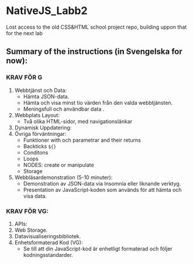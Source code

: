 # NativeJS_Labb2

Lost access to the old CSS&HTML school project repo, building uppon that for the next lab

## Summary of the instructions (in Svengelska for now):

### KRAV FÖR G

1. Webbtjänst och Data:
   - Hämta JSON-data.
   - Hämta och visa minst tio värden från den valda webbtjänsten.
   - Meningsfull och användbar data .
2. Webbplats Layout:
   - Två olika HTML-sidor, med navigationslänkar
3. Dynamisk Uppdatering:
4. Övriga förväntningar:
   - Funktioner with och parametrar and their returns
   - Backticks `${}`
   - Conditons
   - Loops
   - NODES: create or manipulate
   - Storage
5. Webbläsardemonstration (5-10 minuter):
   - Demonstration av JSON-data via Insomnia eller liknande verktyg.
   - Presentation av JavaScript-koden som används för att hämta och visa data.

### KRAV FÖR VG:

1. APIs:
2. Web Storage.
3. Datavisualiseringsbibliotek.
4. Enhetsformaterad Kod (VG):
   - Se till att din JavaScript-kod är enhetligt formaterad och följer kodningsstandarder.
